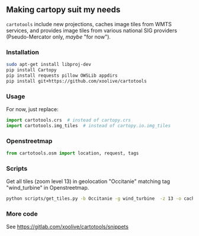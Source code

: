 ## Making cartopy suit my needs

`cartotools` include new projections, caches image tiles from WMTS services, and provides image tiles from various national SIG providers (Pseudo-Mercator only, *maybe* "for now").

### Installation

```bash
sudo apt-get install libproj-dev
pip install Cartopy
pip install requests pillow OWSLib appdirs
pip install git+https://github.com/xoolive/cartotools
```

### Usage

For now, just replace:

```python
import cartotools.crs  # instead of cartopy.crs
import cartotools.img_tiles  # instead of cartopy.io.img_tiles
```

### Openstreetmap

```python
from cartotools.osm import location, request, tags
```

### Scripts

Get all tiles (zoom level 13) in geolocation "Occitanie" matching tag "wind_turbine" in Openstreetmap.

```sh
python scripts/get_tiles.py -b Occitanie -g wind_turbine  -z 13 -o cache
```

### More code

See https://gitlab.com/xoolive/cartotools/snippets
